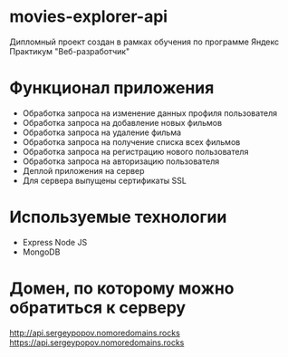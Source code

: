 # movies-explorer-api

Дипломный проект создан в рамках обучения по программе Яндекс Практикум "Веб-разработчик"

# Функционал приложения

- Обработка запроса на изменение данных профиля пользователя
- Обработка запроса на добавление новых фильмов
- Обработка запроса на удаление фильма
- Обработка запроса на получение списка всех фильмов
- Обработка запроса на регистрацию нового пользователя
- Обработка запроса на авторизацию пользователя
- Деплой приложения на сервер
- Для сервера выпущены сертификаты SSL


# Используемые технологии
- Express Node JS
- MongoDB

# Домен, по которому можно обратиться к серверу
http://api.sergeypopov.nomoredomains.rocks
https://api.sergeypopov.nomoredomains.rocks
